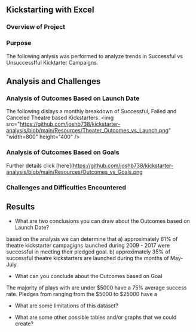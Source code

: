 ## Kickstarting with Excel

### Overview of Project

### Purpose
The following anlysis was performed to analyze trends in Successful vs Unsuccessfful Kicktarter Campaigns.

## Analysis and Challenges

### Analysis of Outcomes Based on Launch Date
The following dislays a monthly breakdown of Successful, Failed and Canceled Theatre based Kickstarters.
<img src="https://github.com/joshb738/kickstarter-analysis/blob/main/Resources/Theater_Outcomes_vs_Launch.png" "width=800" height="400" /> 

### Analysis of Outcomes Based on Goals

Further details click [here](https://github.com/joshb738/kickstarter-analysis/blob/main/Resources/Outcomes_vs_Goals.png

### Challenges and Difficulties Encountered

## Results

- What are two conclusions you can draw about the Outcomes based on Launch Date?

based on the analysis we can determine that 
a) approximately 61% of theatre kickstarter campagigns launched during 2009 - 2017 were successful in meeting their pledged goal. 
b) approximately 35% of successful theatre kickstarters are launched during the months of May- July. 

- What can you conclude about the Outcomes based on Goal

The majority of plays with  are under $5000 have a 75% average success rate. Pledges from ranging from the $5000 to $25000  have a

- What are some limitations of this dataset?

- What are some other possible tables and/or graphs that we could create?

